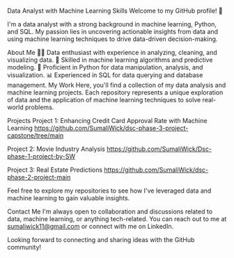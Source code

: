Data Analyst with Machine Learning Skills
Welcome to my GitHub profile! 👋

I'm a data analyst with a strong background in machine learning, Python, and SQL. My passion lies in uncovering actionable insights from data and using machine learning techniques to drive data-driven decision-making.

About Me
👨‍💻 Data enthusiast with experience in analyzing, cleaning, and visualizing data.
🤖 Skilled in machine learning algorithms and predictive modeling.
🐍 Proficient in Python for data manipulation, analysis, and visualization.
📊 Experienced in SQL for data querying and database management.
My Work
Here, you'll find a collection of my data analysis and machine learning projects. Each repository represents a unique exploration of data and the application of machine learning techniques to solve real-world problems.

Projects
Project 1: Enhancing Credit Card Approval Rate with Machine Learning https://github.com/SumaliWick/dsc-phase-3-project-capstone/tree/main

Project 2: Movie Industry Analysis https://github.com/SumaliWick/Dsc-phase-1-project-by-SW

Project 3: Real Estate Predictions https://github.com/SumaliWick/dsc-phase-2-project-main

Feel free to explore my repositories to see how I've leveraged data and machine learning to gain valuable insights.

Contact Me
I'm always open to collaboration and discussions related to data, machine learning, or anything tech-related. You can reach out to me at sumaliwick11@gmail.com or connect with me on LinkedIn.

Looking forward to connecting and sharing ideas with the GitHub community!

